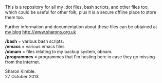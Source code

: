 This is a repository for all my .dot files, bash scripts, and other files too, which could be useful for other folk, plus it is a secure offline place to store them too.

Further information and documentation about these files can be obtained at [my blog](http://www.sharons.org.uk "A Taste of Linux") http://www.sharons.org.uk

**/bash** = various bash scripts.<br /> 
**/emacs** = various emacs files<br />
**/obnam** = files relating to my backup system, obnam.<br />
**/programmes** = programmes that I'm hosting here in case they go missing from the internet.

 Sharon Kimble. <br />
 27 October 2013.